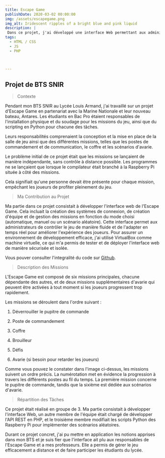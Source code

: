 ```yaml
---
title: Escape Game
publishDate: 2020-03-02 00:00:00
img: /assets/escapegame.png
img_alt: Iridescent ripples of a bright blue and pink liquid
description: |
 Dans ce projet, j'ai développé une interface Web permettant aux administrateurs de gérer un Escape Game de manière automatique, manuelle ou via des scénarios aléatoires.
tags:
  - HTML / CSS
  - JS
  - PHP

                  
  
---
```


## Projet de BTS SNIR 

> Contexte

Pendant mon BTS SNIR au Lycée Louis Armand, j'ai travaillé sur un projet d'Escape Game en partenariat avec la Marine Nationale et leur nouveau bateau, Antares. Les étudiants en Bac Pro étaient responsables de l'installation physique et du soudage pour les missions du jeu, ainsi que du scripting en Python pour chacune des tâches. 

Leurs responsabilités comprenaient la conception et la mise en place de la salle de jeu ainsi que des différentes missions, telles que les postes de commandement et de communication, le coffre et les scénarios d'avarie.

Le problème initial de ce projet était que les missions se lançaient de manière indépendante, sans contrôle à distance possible. Les programmes ne se lançaient que lorsque le compilateur était branché à la Raspberry Pi située à côté des missions. 

Cela signifiait qu'une personne devait être présente pour chaque mission, empêchant les joueurs de profiter pleinement du jeu. 

> Ma Contribution au Projet

Ma partie dans ce projet consistait à développer l'interface web de l'Escape Game. Cela incluait la création des systèmes de connexion, de création d'équipe et de gestion des missions en fonction du mode choisi (automatique, manuel ou un scénario aléatoire). Cette interface permet aux administrateurs de contrôler le jeu de manière fluide et de l'adapter en temps réel pour améliorer l'expérience des joueurs. Pour assurer un environnement de développement efficace, j'ai utilisé VirtualBox comme machine virtuelle, ce qui m'a permis de tester et de déployer l'interface web de manière sécurisée et isolée.

Vous pouver consulter l'integralité du code sur <a href="https://github.com/Rayane-94/Projet-Escape-Game">Github</a>.


> Description des Missions

L'Escape Game est composé de six missions principales, chacune dépendante des autres, et de deux missions supplémentaires d'avarie qui peuvent être activées à tout moment si les joueurs progressent trop rapidement.

Les missions se déroulent dans l'ordre suivant :

1. Déverrouiller le pupitre de commande

2. Poste de commandement

3. Coffre  

4. Brouilleur

5. Défis 

6. Avarie (si besoin pour retarder les joueurs)

Comme vous pouvez le constater dans l'image ci-dessus, les missions suivent un ordre précis. La numérotation met en évidence la progression à travers les différents postes au fil du temps. La première mission concerne le pupitre de commande, tandis que la sixième est dédiée aux scénarios d'avarie.

> Répartition des Tâches

Ce projet était réalisé en groupe de 3. Ma partie consistait à développer l'interface Web, un autre membre de l'équipe était chargé de développer l'API REST en PHP, et le troisième membre modifiait les scripts Python des Raspberry Pi pour implémenter des scénarios aléatoires.

Durant ce projet concret, j'ai pu mettre en application les notions apprises dans mon BTS et je suis fier que l'interface ait plu aux responsables de l'Escape Game et a mes professeurs. Elle a permis de gérer le jeu efficacement a distance et de faire participer les étudiants du lycée.

